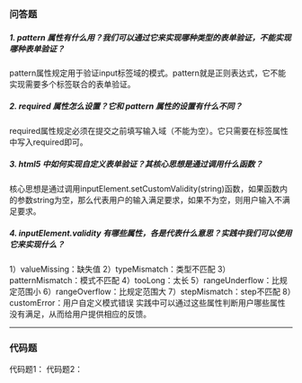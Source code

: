 ### 问答题
##### 1. pattern 属性有什么用？我们可以通过它来实现哪种类型的表单验证，不能实现哪种表单验证？
pattern属性规定用于验证input标签域的模式。pattern就是正则表达式，它不能实现需要多个标签联合的表单验证。
##### 2. required 属性怎么设置？它和 pattern 属性的设置有什么不同？
required属性规定必须在提交之前填写输入域（不能为空）。它只需要在标签属性中写入required即可。
##### 3. html5 中如何实现自定义表单验证？其核心思想是通过调用什么函数？
核心思想是通过调用inputElement.setCustomValidity(string)函数，如果函数内的参数string为空，那么代表用户的输入满足要求，如果不为空，则用户输入不满足要求。
##### 4. inputElement.validity 有哪些属性，各是代表什么意思？实践中我们可以使用它来实现什么？
1）valueMissing：缺失值
2）typeMismatch：类型不匹配
3）patternMismatch：模式不匹配
4）tooLong：太长
5）rangeUnderflow：比规定范围小
6）rangeOverflow：比规定范围大
7）stepMismatch：step不匹配
8）customError：用户自定义模式错误
实践中可以通过这些属性判断用户哪些属性没有满足，从而给用户提供相应的反馈。


---
### 代码题
代码题1：
代码题2：